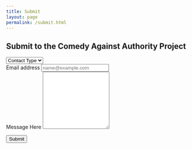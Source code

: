 ```yaml
---
title: Submit
layout: page
permalink: /submit.html
---
```


## Submit to the Comedy Against Authority Project

<select class="custom-select custom-select-lg mb-3">
  <option selected>Contact Type</option>
  <option value="1">Submission</option>
  <option value="2">Inquiry</option>
  <option value="3">Other</option>
</select>


<form>
  <div class="form-group">
    <label for="exampleFormControlInput1">Email address</label>
    <input type="email" class="form-control" id="exampleFormControlInput1" placeholder="name@example.com">
  </div>


  <div class="form-group">
    <label for="exampleFormControlTextarea1">Message Here</label>
    <textarea class="form-control" id="exampleFormControlTextarea1" rows="10"></textarea>
  </div>


  <button type="submit" class="btn btn-primary">Submit</button>
</form>